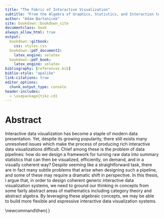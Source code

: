 ```yaml
---
title: "The Fabric of Interactive Visualization"
subtitle: "From the Algebra of Graphics, Statistics, and Interaction to Practical Implementation"
author: "Adam Bartonicek"
site: bookdown::bookdown_site
documentclass: book
always_allow_html: true
output:
  bookdown::gitbook:
    css: styles.css
  bookdown::pdf_document2:
    latex_engine: xelatex
  bookdown::pdf_book:
    latex_engine: xelatex
bibliography: [references.bib]
biblio-style: "apalike"
link-citations: true
editor_options: 
  chunk_output_type: console
header-includes:
  - \usepackage{tikz-cd}
---
```


# Abstract 

Interactive data visualization has become a staple of modern data presentation. Yet, despite its growing popularity, there still exists many unresolved issues which make the process of producing rich interactive data visualizations difficult. Chief among these is the problem of data pipelines: how do we design a framework for turning raw data into summary statistics that can then be visualized, efficiently, on demand, and in a visually coherent way? Despite seeming like a straightforward task, there are in fact many subtle problems that arise when designing such a pipeline, and some of these may require a dramatic shift in perspective. In this thesis, I argue that, in order to design coherent generic interactive data visualization systems, we need to ground our thinking in concepts from some fairly abstract areas of mathematics including category theory and abstract algebra. By leveraging these algebraic concepts, we may be able to build more flexible and expressive interactive data visualization systems.





\newcommand\then{⨾}

